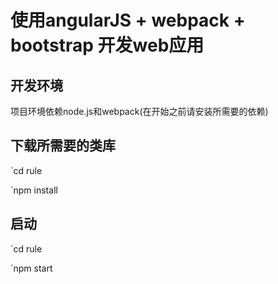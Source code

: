 使用angularJS + webpack + bootstrap 开发web应用
=============================================
开发环境
------------------
  项目环境依赖node.js和webpack(在开始之前请安装所需要的依赖)

下载所需要的类库
------------------
`cd rule

`npm install

启动
------------------
`cd rule

`npm start
